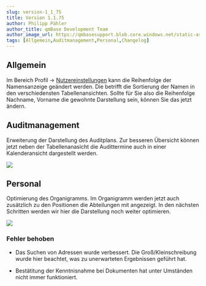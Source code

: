 ```yaml
---
slug: version-1_1_75
title: Version 1.1.75
author: Philipp Pähler
author_title: qmBase Development Team
author_image_url: https://qmbasesupport.blob.core.windows.net/static-assets/img/persons/paehler_round.png
tags: [Allgemein,Auditmanagement,Personal,Changelog]
---
```

## Allgemein

Im Bereich Profil -> [Nutzereinstellungen](https://support.qmbase.com/Account/findworkspace?returnUrl=/profil/profil/usersettings) kann die Reihenfolge der Namensanzeige geändert werden. Die betrifft die Sortierung der Namen in den verschiedensten Tabellenansichten. Sollte für Sie also die Reihenfolge Nachname, Vorname die gewohnte Darstellung sein, können Sie das jetzt ändern.

## Auditmanagement

Erweiterung der Darstellung des Auditplans. Zur besseren Übersicht können jetzt neben der Tabellenanasicht die Audittermine auch in einer Kalenderansicht dargestellt werden.

![](https://caqadmin.blob.core.windows.net/releasenotes/60-images/AudiIndex.gif)

## Personal

Optimierung des Organigramms. Im Organigramm werden jetzt auch zusätzlich zu den Positionen die Abteilungen mit angezeigt. In den nächsten Schritten werden wir hier die Darstellung noch weiter optimieren.

![](https://caqadmin.blob.core.windows.net/releasenotes/60-images/Organigramm.gif)

### Fehler behoben

*   Das Suchen von Adressen wurde verbessert. Die Groß/Kleinschreibung wurde hier beachtet, was zu unerwarteten Ergebnissen geführt hat.

*   Bestätitung der Kenntnisnahme bei Dokumenten hat unter Umständen nicht immer funktioniert.